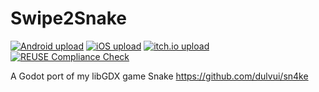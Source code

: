 <!--
SPDX-FileCopyrightText: 2023 Simon Dalvai <info@simondalvai.com>

SPDX-License-Identifier: CC0-1.0
-->
# Swipe2Snake
[![Android upload](https://github.com/dulvui/swipe2snake/actions/workflows/upload-android.yml/badge.svg)](https://github.com/dulvui/swipe2snake/actions/workflows/upload-android.yml)
[![iOS upload](https://github.com/dulvui/swipe2snake/actions/workflows/upload-ios.yml/badge.svg)](https://github.com/dulvui/swipe2snake/actions/workflows/upload-ios.yml)
[![itch.io upload](https://github.com/dulvui/swipe2snake/actions/workflows/upload-itchio.yml/badge.svg)](https://github.com/dulvui/swipe2snake/actions/workflows/upload-itchio.yml)
[![REUSE Compliance Check](https://github.com/dulvui/swipe2snake/actions/workflows/reuse.yml/badge.svg?branch=main)](https://github.com/dulvui/swipe2snake/actions/workflows/reuse.yml)

A Godot port of my libGDX game Snake https://github.com/dulvui/sn4ke

